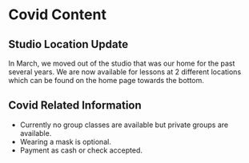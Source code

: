 # Covid Content

## Studio Location Update

In March, we moved out of the studio that was our home for the past several
years. We are now available for lessons at 2 different locations which can be
found on the home page towards the bottom.

## Covid Related Information

- Currently no group classes are available but private groups are available.
- Wearing a mask is optional.
- Payment as cash or check accepted.
